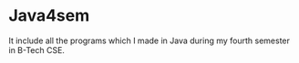 # Java4sem
It include all the programs which I made in  Java during my fourth semester in B-Tech CSE.
